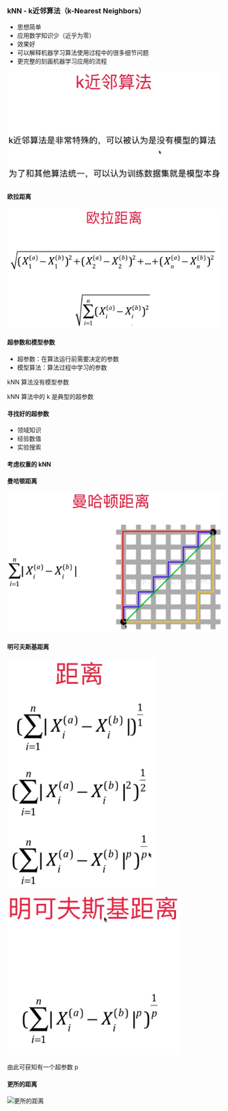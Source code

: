 ### kNN - k近邻算法（k-Nearest Neighbors）
- 思想简单
- 应用数学知识少（近乎为零）
- 效果好
- 可以解释机器学习算法使用过程中的很多细节问题
- 更完整的刻画机器学习应用的流程

![kNN](images/kNN.png)

#### 欧拉距离
![欧拉距离](images/欧拉距离.png)

#### 超参数和模型参数
- 超参数：在算法运行前需要决定的参数
- 模型算法：算法过程中学习的参数

kNN 算法没有模型参数

kNN 算法中的 k 是典型的超参数

#### 寻找好的超参数
- 领域知识
- 经验数值
- 实验搜索

#### 考虑权重的 kNN

#### 曼哈顿距离
![曼哈顿距离](images/曼哈顿距离.png)

#### 明可夫斯基距离

![距离](images/距离.png)

![明可夫斯基距离](images/明可夫斯基距离.png)

由此可获知有一个超参数 p

#### 更所的距离
![更所的距离](images/更所的距离.png)